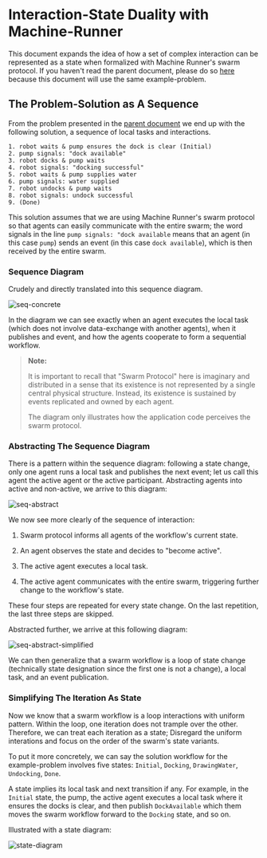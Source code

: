 # Interaction-State Duality with Machine-Runner

This document expands the idea of how a set of complex interaction can be represented as a state when formalized with Machine Runner's swarm protocol.
If you haven't read the parent document, please do so [here](../) because this document will use the same example-problem.

## The Problem-Solution as A Sequence

From the problem presented in the [parent document](../) we end up with the following solution, a sequence of local tasks and interactions.

```text
1. robot waits & pump ensures the dock is clear (Initial)
2. pump signals: "dock available"
3. robot docks & pump waits
4. robot signals: "docking successful"
5. robot waits & pump supplies water
6. pump signals: water supplied
7. robot undocks & pump waits
8. robot signals: undock successful
9. (Done)
```

This solution assumes that we are using Machine Runner's swarm protocol so that agents can easily communicate with the entire swarm;
the word signals in the line `pump signals: "dock available` means that an agent (in this case `pump`) sends an event (in this case `dock available`), which is then received by the entire swarm.

### Sequence Diagram

Crudely and directly translated into this sequence diagram.

![seq-concrete](./sequence-diagram-concrete.svg)

In the diagram we can see exactly when an agent executes the local task (which does not involve data-exchange with another agents), when it publishes and event, and how the agents cooperate to form a sequential workflow.

> **Note:**
>
> It is important to recall that "Swarm Protocol" here is imaginary and
> distributed in a sense that its existence is not represented by a single
> central physical structure. Instead, its existence is sustained by events
> replicated and owned by each agent.
>
> The diagram only illustrates how the application code perceives the swarm
> protocol.

### Abstracting The Sequence Diagram

There is a pattern within the sequence diagram:
following a state change, only one agent runs a local task and publishes the next event; let us call this agent the active agent or the active participant.
Abstracting agents into active and non-active, we arrive to this diagram:

![seq-abstract](./sequence-diagram-abstract.svg)

We now see more clearly of the sequence of interaction:

1. Swarm protocol informs all agents of the workflow's current state.

2. An agent observes the state and decides to "become active".

3. The active agent executes a local task.

4. The active agent communicates with the entire swarm, triggering further change to the workflow's state.

These four steps are repeated for every state change.
On the last repetition, the last three steps are skipped.

Abstracted further, we arrive at this following diagram:

![seq-abstract-simplified](./sequence-diagram-abstract-simplified.svg)

We can then generalize that a swarm workflow is a loop of state change (technically state designation since the first one is not a change), a local task, and an event publication.

### Simplifying The Iteration As State

Now we know that a swarm workflow is a loop interactions with uniform pattern.
Within the loop, one iteration does not trample over the other.
Therefore, we can treat each iteration as a state;
Disregard the uniform interations and focus on the order of the swarm's state variants.

To put it more concretely, we can say the solution workflow for the example-problem involves five states: `Initial`, `Docking`, `DrawingWater`, `Undocking`, `Done`.

A state implies its local task and next transition if any.
For example, in the `Initial` state, the pump, the active agent executes a local task where it ensures the docks is clear, and then publish `DockAvailable` which them moves the swarm workflow forward to the `Docking` state, and so on.

Illustrated with a state diagram:

![state-diagram](../state-diagram.svg)
